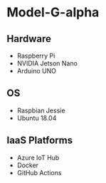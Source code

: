 # Model-G-alpha

## Hardware
- Raspberry Pi
- NVIDIA Jetson Nano
- Arduino UNO

## OS
- Raspbian Jessie
- Ubuntu 18.04

## IaaS Platforms
- Azure IoT Hub
- Docker
- GitHub Actions
